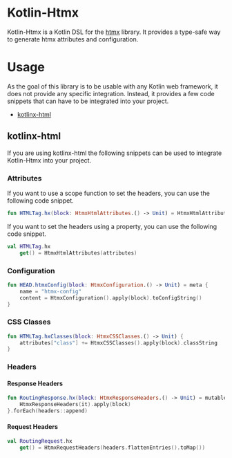 # Kotlin-Htmx

Kotlin-Htmx is a Kotlin DSL for the [htmx](https://htmx.org) library. It provides a type-safe way to generate htmx
attributes and configuration.

# Usage

As the goal of this library is to be usable with any Kotlin web framework, it does not provide any specific integration.
Instead, it provides a few code snippets that can have to be integrated into your project.

- [kotlinx-html](#kotlinx-html)

## kotlinx-html

If you are using kotlinx-html the following snippets can be used to integrate Kotlin-Htmx into your project.

### Attributes

If you want to use a scope function to set the headers, you can use the following code snippet.

```kotlin
fun HTMLTag.hx(block: HtmxHtmlAttributes.() -> Unit) = HtmxHtmlAttributes(attributes).block()
```

If you want to set the headers using a property, you can use the following code snippet.

```kotlin
val HTMLTag.hx
    get() = HtmxHtmlAttributes(attributes)
```

### Configuration

```kotlin
fun HEAD.htmxConfig(block: HtmxConfiguration.() -> Unit) = meta {
    name = "htmx-config"
    content = HtmxConfiguration().apply(block).toConfigString()
}
```

### CSS Classes

```kotlin
fun HTMLTag.hxClasses(block: HtmxCSSClasses.() -> Unit) {
    attributes["class"] += HtmxCSSClasses().apply(block).classString
}
```

### Headers

#### Response Headers

```kotlin
fun RoutingResponse.hx(block: HtmxResponseHeaders.() -> Unit) = mutableMapOf<String, String>().also {
    HtmxResponseHeaders(it).apply(block)
}.forEach(headers::append)
```

#### Request Headers

```kotlin
val RoutingRequest.hx
    get() = HtmxRequestHeaders(headers.flattenEntries().toMap())
```